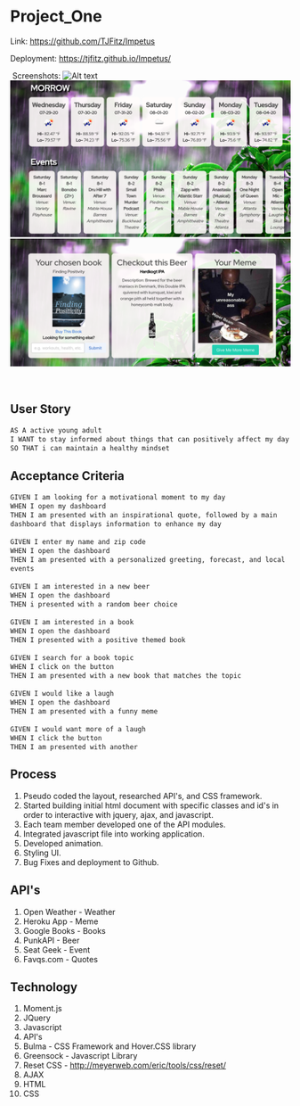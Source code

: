 # Project_One
Link: https://github.com/TJFitz/Impetus

Deployment: https://tjfitz.github.io/Impetus/

​
Screenshots: 
![Alt text](assets/Mainpage.png)
![Alt text](assets/API.png)
![Alt text](assets/API2.png)

​

## User Story 
```
AS A active young adult
I WANT to stay informed about things that can positively affect my day
SO THAT i can maintain a healthy mindset
```

## Acceptance Criteria 
```
GIVEN I am looking for a motivational moment to my day
WHEN I open my dashboard
THEN I am presented with an inspirational quote, followed by a main dashboard that displays information to enhance my day

GIVEN I enter my name and zip code
WHEN I open the dashboard
THEN I am presented with a personalized greeting, forecast, and local events

GIVEN I am interested in a new beer
WHEN I open the dashboard
THEN i presented with a random beer choice

GIVEN I am interested in a book
WHEN I open the dashboard
THEN I presented with a positive themed book

GIVEN I search for a book topic
WHEN I click on the button
THEN I am presented with a new book that matches the topic

GIVEN I would like a laugh
WHEN I open the dashboard
THEN I am presented with a funny meme
​
GIVEN I would want more of a laugh
WHEN I click the button
THEN I am presented with another
```
## Process 
1. Pseudo coded the layout, researched API's, and CSS framework.
2. Started building initial html document with specific classes and id's in order to  interactive with jquery, ajax, and javascript.  
3. Each team member developed one of the API modules. 
4. Integrated javascript file into working application.
5. Developed animation. 
6. Styling UI.
7. Bug Fixes and deployment to Github. 
​
## API's
1. Open Weather - Weather
2. Heroku App - Meme
3. Google Books - Books
4. PunkAPI - Beer
5. Seat Geek - Event
6. Favqs.com - Quotes
​
## Technology
1. Moment.js
2. JQuery
3. Javascript
4. API's
5. Bulma - CSS Framework and Hover.CSS library
6. Greensock - Javascript Library 
7. Reset CSS - http://meyerweb.com/eric/tools/css/reset/
8. AJAX 
9. HTML
10. CSS
